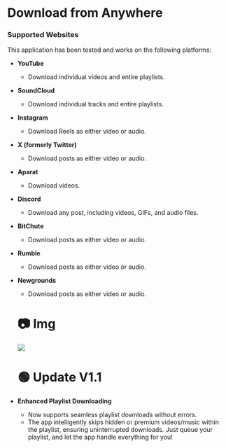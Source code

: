 # Download from Anywhere

### Supported Websites

This application has been tested and works on the following platforms:

- **YouTube**  
  - Download individual videos and entire playlists.

- **SoundCloud**  
  - Download individual tracks and entire playlists.

- **Instagram**  
  - Download Reels as either video or audio.

- **X (formerly Twitter)**  
  - Download posts as either video or audio.

- **Aparat**  
  - Download videos.

- **Discord**  
  - Download any post, including videos, GIFs, and audio files.

- **BitChute**  
  - Download posts as either video or audio.

- **Rumble**  
  - Download posts as either video or audio.

- **Newgrounds**  
  - Download posts as either video or audio.
 
  # 📷 **Img**
  
  <img src="https://i.imgur.com/w12e8dX.png">


  # 🟢 Update V1.1

- **Enhanced Playlist Downloading**
  - Now supports seamless playlist downloads without errors.
  - The app intelligently skips hidden or premium videos/music within the playlist, ensuring uninterrupted downloads. Just queue your playlist, and let the app handle everything for you!

